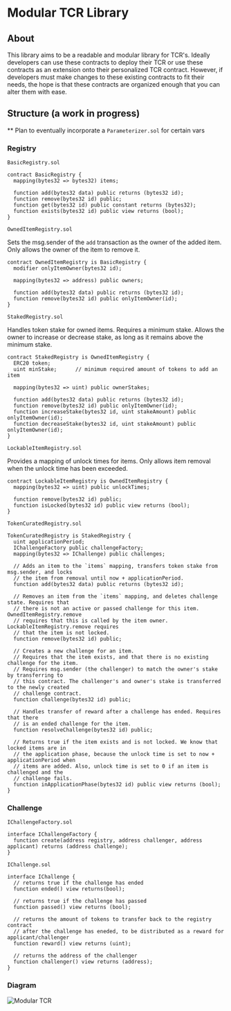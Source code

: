 # Modular TCR Library

## About

This library aims to be a readable and modular library for TCR's. Ideally developers can use these contracts to deploy their TCR or use these contracts as an extension onto their personalized TCR contract. However, if developers must make changes to these existing contracts to fit their needs, the hope is that these contracts are organized enough that you can alter them with ease.

## Structure (a work in progress)
** Plan to eventually incorporate a `Parameterizer.sol` for certain vars

### Registry

`BasicRegistry.sol`

```
contract BasicRegistry {
  mapping(bytes32 => bytes32) items;

  function add(bytes32 data) public returns (bytes32 id);
  function remove(bytes32 id) public;
  function get(bytes32 id) public constant returns (bytes32);
  function exists(bytes32 id) public view returns (bool);
}
```

`OwnedItemRegistry.sol`

Sets the msg.sender of the `add` transaction as the owner of the added item. Only allows the owner of the item to remove it.

```
contract OwnedItemRegistry is BasicRegistry {
  modifier onlyItemOwner(bytes32 id);

  mapping(bytes32 => address) public owners;

  function add(bytes32 data) public returns (bytes32 id);
  function remove(bytes32 id) public onlyItemOwner(id);
}
```

`StakedRegistry.sol`

Handles token stake for owned items. Requires a minimum stake. Allows the owner to increase or decrease stake, as long as it remains above the minimum stake.

```
contract StakedRegistry is OwnedItemRegistry {
  ERC20 token;
  uint minStake;      // minimum required amount of tokens to add an item

  mapping(bytes32 => uint) public ownerStakes;

  function add(bytes32 data) public returns (bytes32 id);
  function remove(bytes32 id) public onlyItemOwner(id);
  function increaseStake(bytes32 id, uint stakeAmount) public onlyItemOwner(id);
  function decreaseStake(bytes32 id, uint stakeAmount) public onlyItemOwner(id);
}
```

`LockableItemRegistry.sol`

Provides a mapping of unlock times for items. Only allows item removal when the unlock time has been exceeded.

```
contract LockableItemRegistry is OwnedItemRegistry {
  mapping(bytes32 => uint) public unlockTimes;

  function remove(bytes32 id) public;
  function isLocked(bytes32 id) public view returns (bool);
}
```


`TokenCuratedRegistry.sol`

```
TokenCuratedRegistry is StakedRegistry {
  uint applicationPeriod;
  IChallengeFactory public challengeFactory;
  mapping(bytes32 => IChallenge) public challenges;

  // Adds an item to the `items` mapping, transfers token stake from msg.sender, and locks
  // the item from removal until now + applicationPeriod.
  function add(bytes32 data) public returns (bytes32 id);

  // Removes an item from the `items` mapping, and deletes challenge state. Requires that
  // there is not an active or passed challenge for this item. OwnedItemRegistry.remove
  // requires that this is called by the item owner. LockableItemRegistry.remove requires
  // that the item is not locked.
  function remove(bytes32 id) public;

  // Creates a new challenge for an item.
  // Requires that the item exists, and that there is no existing challenge for the item.
  // Requires msg.sender (the challenger) to match the owner's stake by transferring to
  // this contract. The challenger's and owner's stake is transferred to the newly created
  // challenge contract.
  function challenge(bytes32 id) public;

  // Handles transfer of reward after a challenge has ended. Requires that there
  // is an ended challenge for the item.
  function resolveChallenge(bytes32 id) public;

  // Returns true if the item exists and is not locked. We know that locked items are in
  // the application phase, because the unlock time is set to now + applicationPeriod when
  // items are added. Also, unlock time is set to 0 if an item is challenged and the
  // challenge fails.
  function inApplicationPhase(bytes32 id) public view returns (bool);
}
```

### Challenge
`IChallengeFactory.sol`

```
interface IChallengeFactory {
  function create(address registry, address challenger, address applicant) returns (address challenge);
}
```

`IChallenge.sol`

```
interface IChallenge {
  // returns true if the challenge has ended
  function ended() view returns(bool);

  // returns true if the challenge has passed
  function passed() view returns (bool);

  // returns the amount of tokens to transfer back to the registry contract
  // after the challenge has eneded, to be distributed as a reward for applicant/challenger
  function reward() view returns (uint);

  // returns the address of the challenger
  function challenger() view returns (address);
}
```

### Diagram
![Modular TCR](https://user-images.githubusercontent.com/5539720/45768348-a5134b00-bc0a-11e8-85f1-d41e9b476883.jpg)
